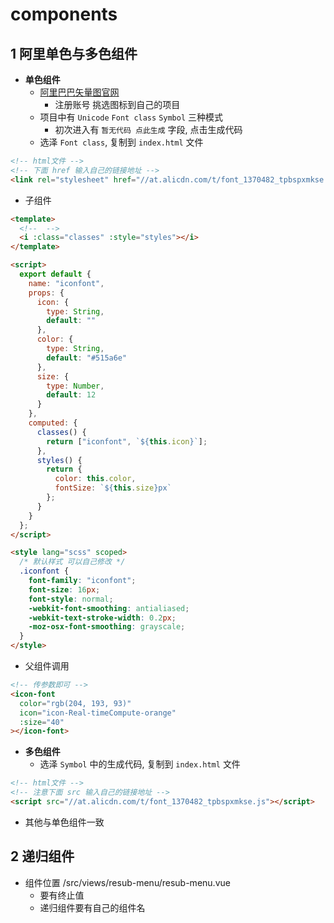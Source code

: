 # components

## 1 阿里单色与多色组件

- **单色组件**
  - [阿里巴巴矢量图官网](https://www.iconfont.cn/)
    - 注册账号 挑选图标到自己的项目
  - 项目中有 `Unicode` `Font class` `Symbol` 三种模式
    - 初次进入有 `暂无代码 点此生成` 字段, 点击生成代码
  - 选泽 `Font class`, 复制到 `index.html` 文件

```html
<!-- html文件 -->
<!-- 下面 href 输入自己的链接地址 -->
<link rel="stylesheet" href="//at.alicdn.com/t/font_1370482_tpbspxmkse.css" />
```

- 子组件

```html
<template>
  <!--  -->
  <i :class="classes" :style="styles"></i>
</template>

<script>
  export default {
    name: "iconfont",
    props: {
      icon: {
        type: String,
        default: ""
      },
      color: {
        type: String,
        default: "#515a6e"
      },
      size: {
        type: Number,
        default: 12
      }
    },
    computed: {
      classes() {
        return ["iconfont", `${this.icon}`];
      },
      styles() {
        return {
          color: this.color,
          fontSize: `${this.size}px`
        };
      }
    }
  };
</script>

<style lang="scss" scoped>
  /* 默认样式 可以自己修改 */
  .iconfont {
    font-family: "iconfont";
    font-size: 16px;
    font-style: normal;
    -webkit-font-smoothing: antialiased;
    -webkit-text-stroke-width: 0.2px;
    -moz-osx-font-smoothing: grayscale;
  }
</style>
```

- 父组件调用

```html
<!-- 传参数即可 -->
<icon-font
  color="rgb(204, 193, 93)"
  icon="icon-Real-timeCompute-orange"
  :size="40"
></icon-font>
```

- **多色组件**
  - 选泽 `Symbol` 中的生成代码, 复制到 `index.html` 文件

```html
<!-- html文件 -->
<!-- 注意下面 src 输入自己的链接地址 -->
<script src="//at.alicdn.com/t/font_1370482_tpbspxmkse.js"></script>
```

- 其他与单色组件一致

## 2 递归组件

- 组件位置 /src/views/resub-menu/resub-menu.vue
  - 要有终止值
  - 递归组件要有自己的组件名
